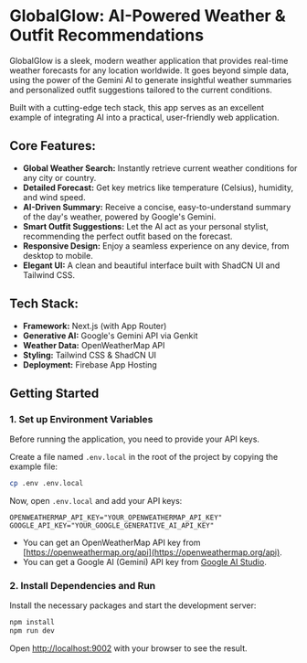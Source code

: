 # GlobalGlow: AI-Powered Weather & Outfit Recommendations

GlobalGlow is a sleek, modern weather application that provides real-time weather forecasts for any location worldwide. It goes beyond simple data, using the power of the Gemini AI to generate insightful weather summaries and personalized outfit suggestions tailored to the current conditions.

Built with a cutting-edge tech stack, this app serves as an excellent example of integrating AI into a practical, user-friendly web application.

## Core Features:

*   **Global Weather Search:** Instantly retrieve current weather conditions for any city or country.
*   **Detailed Forecast:** Get key metrics like temperature (Celsius), humidity, and wind speed.
*   **AI-Driven Summary:** Receive a concise, easy-to-understand summary of the day's weather, powered by Google's Gemini.
*   **Smart Outfit Suggestions:** Let the AI act as your personal stylist, recommending the perfect outfit based on the forecast.
*   **Responsive Design:** Enjoy a seamless experience on any device, from desktop to mobile.
*   **Elegant UI:** A clean and beautiful interface built with ShadCN UI and Tailwind CSS.

## Tech Stack:

*   **Framework:** Next.js (with App Router)
*   **Generative AI:** Google's Gemini API via Genkit
*   **Weather Data:** OpenWeatherMap API
*   **Styling:** Tailwind CSS & ShadCN UI
*   **Deployment:** Firebase App Hosting

## Getting Started

### 1. Set up Environment Variables

Before running the application, you need to provide your API keys.

Create a file named `.env.local` in the root of the project by copying the example file:

```bash
cp .env .env.local
```

Now, open `.env.local` and add your API keys:

```
OPENWEATHERMAP_API_KEY="YOUR_OPENWEATHERMAP_API_KEY"
GOOGLE_API_KEY="YOUR_GOOGLE_GENERATIVE_AI_API_KEY"
```

- You can get an OpenWeatherMap API key from [https://openweathermap.org/api](https://openweathermap.org/api).
- You can get a Google AI (Gemini) API key from [Google AI Studio](https://aistudio.google.com/app/apikey).

### 2. Install Dependencies and Run

Install the necessary packages and start the development server:

```bash
npm install
npm run dev
```

Open [http://localhost:9002](http://localhost:9002) with your browser to see the result.
